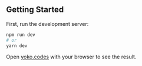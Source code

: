 ## Getting Started

First, run the development server:

```bash
npm run dev
# or
yarn dev
```

Open [yoko.codes](https://yoko.codes/) with your browser to see the result.

